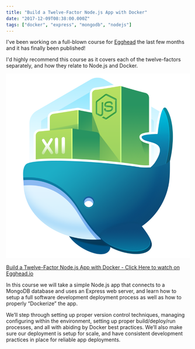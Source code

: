 ```yaml
---
title: "Build a Twelve-Factor Node.js App with Docker"
date: "2017-12-09T08:38:00.000Z"
tags: ["docker", "express", "mongodb", "nodejs"]
---
```


I've been working on a full-blown course for <a href="https://egghead.io" target="_blank">Egghead</a> the last few months and it has finally been published!

I'd highly recommend this course as it covers each of the twelve-factors separately, and how they relate to Node.js and Docker.

[![12 Factor Node.js App with Docker](EGH_NodeDocker_1000.png)](https://egghead.io/courses/build-a-twelve-factor-node-js-app-with-docker)

[Build a Twelve-Factor Node.js App with Docker - Click Here to watch on Egghead.io]((https://egghead.io/courses/build-a-twelve-factor-node-js-app-with-docker))

In this course we will take a simple Node.js app that connects to a MongoDB database and uses an Express web server, and learn how to setup a full software development deployment process as well as how to properly “Dockerize” the app.

We’ll step through setting up proper version control techniques, managing configuring within the environment, setting up proper build/deploy/run processes, and all with abiding by Docker best practices. We’ll also make sure our deployment is setup for scale, and have consistent development practices in place for reliable app deployments.
